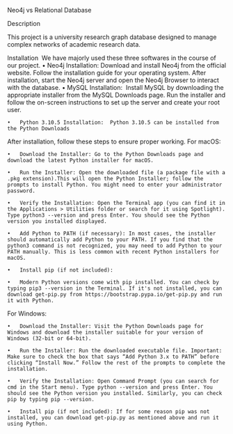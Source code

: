 Neo4j vs Relational Database

Description

This project is a university research graph database designed to manage complex networks of academic research data.

Installation 
We have majorly used these three softwares in the course of our project. 
	•	Neo4j Installation:
           Download and install Neo4j from the official website. Follow the installation guide for your operating system. After installation, start the Neo4j server and open the Neo4j Browser to interact with the database.
	•	MySQL Installation:  Install MySQL by downloading the appropriate installer from the MySQL Downloads page. Run the installer and follow the on-screen instructions to set up the server and create your root user.

	•	Python 3.10.5 Installation:  Python 3.10.5 can be installed from the Python Downloads  
After installation, follow these steps to ensure proper working. 
For macOS:

	•	Download the Installer: Go to the Python Downloads page and download the latest Python installer for macOS.

	•	Run the Installer: Open the downloaded file (a package file with a .pkg extension).This will open the Python Installer; follow the prompts to install Python. You might need to enter your administrator password.

	•	Verify the Installation: Open the Terminal app (you can find it in the Applications > Utilities folder or search for it using Spotlight). Type python3 --version and press Enter. You should see the Python version you installed displayed.

	•	Add Python to PATH (if necessary): In most cases, the installer should automatically add Python to your PATH. If you find that the python3 command is not recognized, you may need to add Python to your PATH manually. This is less common with recent Python installers for macOS.

	•	Install pip (if not included):

	•	Modern Python versions come with pip installed. You can check by typing pip3 --version in the Terminal. If it's not installed, you can download get-pip.py from https://bootstrap.pypa.io/get-pip.py and run it with Python.

For Windows:

	•	Download the Installer: Visit the Python Downloads page for Windows and download the installer suitable for your version of Windows (32-bit or 64-bit).

	•	Run the Installer: Run the downloaded executable file. Important: Make sure to check the box that says “Add Python 3.x to PATH” before clicking “Install Now.” Follow the rest of the prompts to complete the installation.

	•	Verify the Installation: Open Command Prompt (you can search for cmd in the Start menu). Type python --version and press Enter. You should see the Python version you installed. Similarly, you can check pip by typing pip --version.

	•	Install pip (if not included): If for some reason pip was not installed, you can download get-pip.py as mentioned above and run it using Python.
